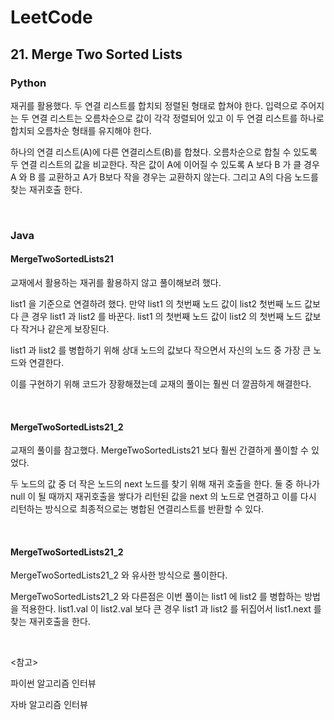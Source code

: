 # LeetCode

## 21. Merge Two Sorted Lists

### Python

재귀를 활용했다. 두 연결 리스트를 합치되 정렬된 형태로 합쳐야 한다. 입력으로 주어지는 두 연결 리스트는 오름차순으로 값이 각각 정렬되어 있고 이 두 연결 리스트를 하나로 합치되 오름차순 형태를 유지해야 한다.

하나의 연결 리스트(A)에 다른 연결리스트(B)를 합쳤다. 오름차순으로 합칠 수 있도록 두 연결 리스트의 값을 비교한다. 작은 값이 A에 이어질 수 있도록 A 보다 B 가 클 경우 A 와 B 를 교환하고 A가 B보다 작을 경우는 교환하지 않는다. 그리고 A의 다음 노드를 찾는 재귀호출 한다. 

<br>

### Java

#### MergeTwoSortedLists21

교재에서 활용하는 재귀를 활용하지 않고 풀이해보려 했다.

list1 을 기준으로 연결하려 했다. 만약 list1 의 첫번째 노드 값이 list2 첫번째 노드 값보다 큰 경우 list1 과 list2 를 바꾼다. list1 의 첫번째 노드 값이 list2 의 첫번째 노드 값보다 작거나 같은게 보장된다.

list1 과 list2 를 병합하기 위해 상대 노드의 값보다 작으면서 자신의 노드 중 가장 큰 노드와 연결한다.

이를 구현하기 위해 코드가 장황해졌는데 교재의 풀이는 훨씬 더 깔끔하게 해결한다.

<br>

#### MergeTwoSortedLists21_2

교재의 풀이를 참고했다. MergeTwoSortedLists21 보다 훨씬 간결하게 풀이할 수 있었다. 

두 노드의 값 중 더 작은 노드의 next 노드를 찾기 위해 재귀 호출을 한다. 둘 중 하나가 null 이 될 때까지 재귀호출을 쌓다가 리턴된 값을 next 의 노드로 연결하고 이를 다시 리턴하는 방식으로 최종적으로는 병합된 연결리스트를 반환할 수 있다.

<br>

#### MergeTwoSortedLists21_2

MergeTwoSortedLists21_2 와 유사한 방식으로 풀이한다.

MergeTwoSortedLists21_2 와 다른점은 이번 풀이는 list1 에 list2 를 병합하는 방법을 적용한다. list1.val 이 list2.val 보다 큰 경우 list1 과 list2 를 뒤집어서 list1.next 를 찾는 재귀호출을 한다.

<br>

<참고>

파이썬 알고리즘 인터뷰

자바 알고리즘 인터뷰

